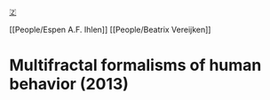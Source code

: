 [🇿](zotero://select/library/items/3KH3QN63)

[[People/Espen A.F. Ihlen]] [[People/Beatrix Vereijken]] 
# Multifractal formalisms of human behavior (2013)

